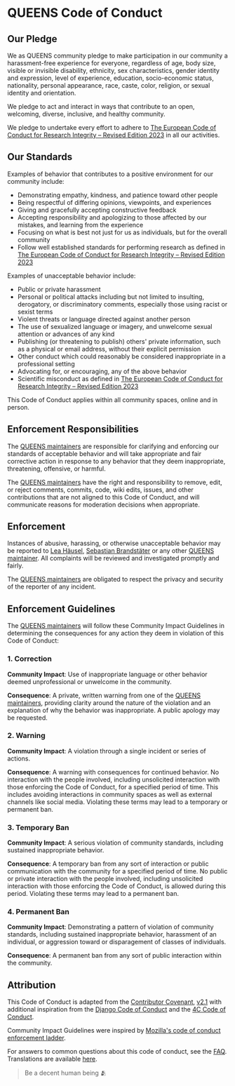 # QUEENS Code of Conduct

## Our Pledge

We as QUEENS community pledge to make participation in our community a harassment-free experience for everyone, regardless of age, body size, visible or invisible disability, ethnicity, sex characteristics, gender identity and expression, level of experience, education, socio-economic status, nationality, personal appearance, race, caste, color, religion, or sexual identity and orientation.

We pledge to act and interact in ways that contribute to an open, welcoming, diverse, inclusive, and healthy community.

We pledge to undertake every effort to adhere to [The European Code of Conduct for Research Integrity – Revised Edition 2023](http://www.doi.org/10.26356/ECOC) in all our activities.

## Our Standards

Examples of behavior that contributes to a positive environment for our community include:

* Demonstrating empathy, kindness, and patience toward other people
* Being respectful of differing opinions, viewpoints, and experiences
* Giving and gracefully accepting constructive feedback
* Accepting responsibility and apologizing to those affected by our mistakes, and learning from the experience
* Focusing on what is best not just for us as individuals, but for the overall community
* Follow well established standards for performing research as defined in [The European Code of Conduct for Research Integrity – Revised Edition 2023](http://www.doi.org/10.26356/ECOC)

Examples of unacceptable behavior include:

* Public or private harassment
* Personal or political attacks including but not limited to insulting, derogatory, or discriminatory comments, especially those using racist or sexist terms
* Violent threats or language directed against another person
* The use of sexualized language or imagery, and unwelcome sexual attention or advances of any kind
* Publishing (or threatening to publish) others' private information, such as a physical or email address, without their explicit permission
* Other conduct which could reasonably be considered inappropriate in a professional setting
* Advocating for, or encouraging, any of the above behavior
* Scientific misconduct as defined in [The European Code of Conduct for Research Integrity – Revised Edition 2023](http://www.doi.org/10.26356/ECOC)

This Code of Conduct applies within all community spaces, online and in person.

## Enforcement Responsibilities

The [QUEENS maintainers][queens community] are responsible for clarifying and enforcing our standards of acceptable behavior and will take appropriate and fair corrective action in response to any behavior that they deem inappropriate, threatening, offensive, or harmful.

The [QUEENS maintainers][queens community] have the right and responsibility to remove, edit, or reject comments, commits, code, wiki edits, issues, and other contributions that are not aligned to this Code of Conduct, and will communicate reasons for moderation decisions when appropriate.

## Enforcement

Instances of abusive, harassing, or otherwise unacceptable behavior may be reported to [Lea Häusel](mailto:lea.haeusel@tum.de), [Sebastian Brandstäter](mailto:sebastian.brandstaeter@tum.de) or any other [QUEENS maintainer][queens community]. All complaints will be reviewed and investigated promptly and fairly.

The [QUEENS maintainers][queens community] are obligated to respect the privacy and security of the reporter of any incident.

## Enforcement Guidelines

The [QUEENS maintainers][queens community] will follow these Community Impact Guidelines in determining the consequences for any action they deem in violation of this Code of Conduct:

### 1. Correction

**Community Impact**: Use of inappropriate language or other behavior deemed unprofessional or unwelcome in the community.

**Consequence**: A private, written warning from one of the [QUEENS maintainers][queens community], providing clarity around the nature of the violation and an explanation of why the behavior was inappropriate. A public apology may be requested.

### 2. Warning

**Community Impact**: A violation through a single incident or series of actions.

**Consequence**: A warning with consequences for continued behavior. No interaction with the people involved, including unsolicited interaction with those enforcing the Code of Conduct, for a specified period of time. This includes avoiding interactions in community spaces as well as external channels like social media. Violating these terms may lead to a temporary or permanent ban.

### 3. Temporary Ban

**Community Impact**: A serious violation of community standards, including sustained inappropriate behavior.

**Consequence**: A temporary ban from any sort of interaction or public communication with the community for a specified period of time. No public or private interaction with the people involved, including unsolicited interaction with those enforcing the Code of Conduct, is allowed during this period. Violating these terms may lead to a permanent ban.

### 4. Permanent Ban

**Community Impact**: Demonstrating a pattern of violation of community standards, including sustained inappropriate behavior, harassment of an individual, or aggression toward or disparagement of classes of individuals.

**Consequence**: A permanent ban from any sort of public interaction within the community.

## Attribution

This Code of Conduct is adapted from the [Contributor Covenant][homepage], [v2.1] with additional inspiration from the [Django Code of Conduct][Django CoC] and the [4C Code of Conduct][4C CoC].

Community Impact Guidelines were inspired by [Mozilla's code of conduct enforcement ladder][Mozilla CoC].

For answers to common questions about this code of conduct, see the [FAQ][FAQ]. Translations are available [here][translations].

[queens community]: https://www.queens-py.org/community/#
[4C CoC]: https://github.com/4C-multiphysics/4C/blob/main/CODE_OF_CONDUCT.md
[homepage]: https://www.contributor-covenant.org
[v2.1]: https://www.contributor-covenant.org/version/2/1/code_of_conduct.html
[Django CoC]: https://www.djangoproject.com/conduct/
[Mozilla CoC]: https://github.com/mozilla/diversity
[FAQ]: https://www.contributor-covenant.org/faq
[translations]: https://www.contributor-covenant.org/translations

> Be a decent human being :people_hugging:
